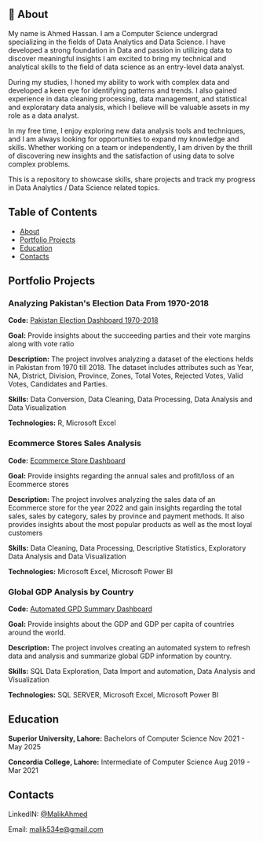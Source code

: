 
## 🚀 About
My name is Ahmed Hassan. I am a Computer Science undergrad specializing in the fields of Data Analytics and Data Science. I have developed a strong foundation in Data and passion in utilizing data to discover meaningful insights I am excited to bring my technical and analytical skills to the field of data science as an entry-level data analyst.

During my studies, I honed my ability to work with complex data and developed a keen eye for identifying patterns and trends. I also gained experience in data cleaning processing, data management, and statistical and exploratary data analysis, which I believe will be valuable assets in my role as a data analyst.

In my free time, I enjoy exploring new data analysis tools and techniques, and I am always looking for opportunities to expand my knowledge and skills. Whether working on a team or independently, I am driven by the thrill of discovering new insights and the satisfaction of using data to solve complex problems.

This is a repository to showcase skills, share projects and track my progress in Data Analytics / Data Science related topics.


## Table of Contents

* [About]()
* [Portfolio Projects]()
* [Education]()
* [Contacts]()
## Portfolio Projects

### Analyzing Pakistan's Election Data From 1970-2018
**Code:** [Pakistan Election Dashboard 1970-2018](https://github.com/MalikAhmed0/Pakistan-Election-Dashboard-1970-2018)

**Goal:** Provide insights about the succeeding parties and their vote margins along with vote ratio

**Description:** The project involves analyzing a dataset of the elections helds in Pakistan from 1970 till 2018. The dataset includes attributes such as Year, NA, District, Division, Province, Zones, Total Votes, Rejected Votes, Valid Votes, Candidates and Parties.

**Skills:** Data Conversion, Data Cleaning, Data Processing, Data Analysis and Data Visualization

**Technologies:** R, Microsoft Excel

### Ecommerce Stores Sales Analysis
**Code:** [Ecommerce Store Dashboard](https://github.com/MalikAhmed0/Ecommerce-Store-Dashboard)

**Goal:** Provide insights regarding the annual sales and profit/loss of an Ecommerce stores

**Description:** The project involves analyzing the sales data of an Ecommerce store for the year 2022 and gain insights regarding the total sales, sales by category, sales by province and payment methods. It also provides insights about the most popular products as well as the most loyal customers

**Skills:** Data Cleaning, Data Processing, Descriptive Statistics, Exploratory Data Analysis and Data Visualization

**Technologies:** Microsoft Excel, Microsoft Power BI


### Global GDP Analysis by Country
**Code:** [Automated GPD Summary Dashboard](https://github.com/MalikAhmed0/SQL-Automated-GDP-Dashboard)

**Goal:** Provide insights about the GDP and GDP per capita of countries around the world.

**Description:** The project involves creating an automated system to refresh data and analysis and summarize global GDP information by country.

**Skills:** SQL Data Exploration, Data Import and automation, Data Analysis and Visualization

**Technologies:** SQL SERVER, Microsoft Excel, Microsoft Power BI
<br>

## Education

**Superior University, Lahore:**  Bachelors of Computer Science Nov 2021 - May 2025

**Concordia College, Lahore:**  Intermediate of Computer Science Aug 2019 - Mar 2021
<br>


## Contacts

LinkedIN:  [@MalikAhmed](https://www.linkedin.com/in/malik-ahmed534e/)

Email: malik534e@gmail.com
